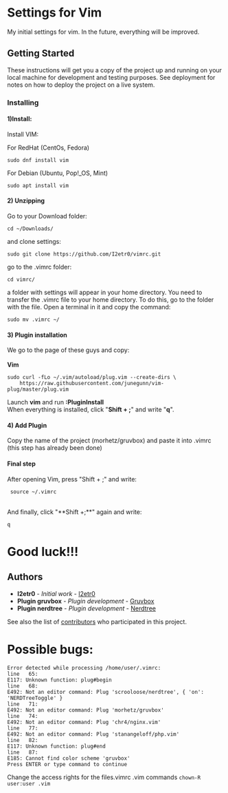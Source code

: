 # Settings for Vim

My initial settings for vim. In the future, everything will be improved.

## Getting Started

These instructions will get you a copy of the project up and running on your local machine for development and testing purposes. See deployment for notes on how to deploy the project on a live system.

### Installing

#### 1)Install:
Install VIM:

For RedHat (CentOs, Fedora)
```
sudo dnf install vim
```

For Debian (Ubuntu, Pop!\_OS, Mint)
```
sudo apt install vim
```
#### 2) Unzipping
Go to your Download folder:
```
cd ~/Downloads/
```
and clone settings:
```
sudo git clone https://github.com/I2etr0/vimrc.git
```
go to the .vimrc folder:

```
cd vimrc/
```
a folder with settings will appear in your home directory. You need to transfer the .vimrc file to your home directory. To do this, go to the folder with the file. Open a terminal in it and copy the command:
```
sudo mv .vimrc ~/
```
#### 3) Plugin installation
We go to the page of these guys and copy:  
<br/>
**Vim**  

```
sudo curl -fLo ~/.vim/autoload/plug.vim --create-dirs \
    https://raw.githubusercontent.com/junegunn/vim-plug/master/plug.vim
```
Launch **vim** and run **:PluginInstall**  
When everything is installed, click "**Shift + ;**" and write "**q**".  

#### 4) Add Plugin
Copy the name of the project (morhetz/gruvbox) and paste it into .vimrc (this step has already been done)


#### Final step

After opening Vim, press "Shift + ;" and write:
```
 source ~/.vimrc
```
<br/>
And finally, click "**Shift +;**" again and write:  

```
q
```

# Good luck!!!


## Authors

* **I2etr0** - *Initial work* - [I2etr0](https://github.com/I2etr0)
* **Plugin gruvbox** - *Plugin development* - [Gruvbox](https://github.com/morhetz/gruvbox)
* **Plugin nerdtree** - *Plugin development* - [Nerdtree](https://github.com/preservim/nerdtree)


See also the list of [contributors](https://github.com/I2etr0/.vimrc/graphs/contributors) who participated in this project.

# Possible bugs:
```
Error detected while processing /home/user/.vimrc:
line   65:
E117: Unknown function: plug#begin
line   68:
E492: Not an editor command: Plug 'scrooloose/nerdtree', { 'on':  'NERDTreeToggle' }
line   71:
E492: Not an editor command: Plug 'morhetz/gruvbox'
line   74:
E492: Not an editor command: Plug 'chr4/nginx.vim'
line   77:
E492: Not an editor command: Plug 'stanangeloff/php.vim'
line   82:
E117: Unknown function: plug#end
line   87:
E185: Cannot find color scheme 'gruvbox'
Press ENTER or type command to continue
```
Change the access rights for the files.vimrc .vim commands ```chown-R user:user .vim```
